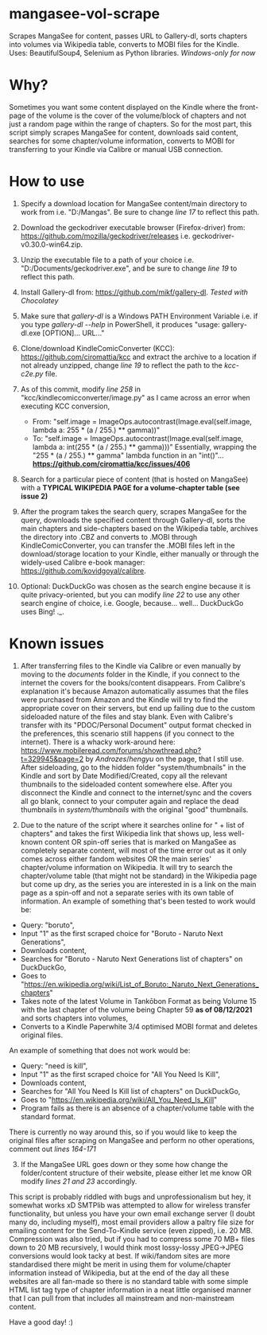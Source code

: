 # mangasee-vol-scrape
Scrapes MangaSee for content, passes URL to Gallery-dl, sorts chapters into volumes via Wikipedia table, converts to MOBI files for the Kindle.
Uses: BeautifulSoup4, Selenium as Python libraries.
*Windows-only for now*

# Why?
Sometimes you want some content displayed on the Kindle where the front-page of the volume is the cover of the volume/block of chapters and not just a random page within the range of chapters. So for the most part, this script simply scrapes MangaSee for content, downloads said content, searches for some chapter/volume information, converts to MOBI for transferring to your Kindle via Calibre or manual USB connection.

# How to use
1) Specify a download location for MangaSee content/main directory to work from i.e. "D:/Mangas". Be sure to change *line 17* to reflect this path.

2) Download the geckodriver executable browser (Firefox-driver) from: https://github.com/mozilla/geckodriver/releases i.e. geckodriver-v0.30.0-win64.zip.

3) Unzip the executable file to a path of your choice i.e. "D:/Documents/geckodriver.exe", and be sure to change *line 19* to reflect this path.

4) Install Gallery-dl from: https://github.com/mikf/gallery-dl. *Tested with Chocolatey*

5) Make sure that *gallery-dl* is a Windows PATH Environment Variable i.e. if you type *gallery-dl --help* in PowerShell, it produces "usage: gallery-dl.exe [OPTION]... URL..."

6) Clone/download KindleComicConverter (KCC): https://github.com/ciromattia/kcc and extract the archive to a location if not already unzipped, change *line 19* to reflect the path to the *kcc-c2e.py* file.

7) As of this commit, modify *line 258* in "kcc/kindlecomicconverter/image.py" as I came across an error when executing KCC conversion, 
      - From: "self.image = ImageOps.autocontrast(Image.eval(self.image, lambda a: 255 * (a / 255.) ** gamma))"
      - To: "self.image = ImageOps.autocontrast(Image.eval(self.image, lambda a: int(255 * (a / 255.) ** gamma)))"
      Essentially, wrapping the "255 * (a / 255.) ** gamma" lambda function in an "int()"... **https://github.com/ciromattia/kcc/issues/406**

8) Search for a particular piece of content (that is hosted on MangaSee) with a **TYPICAL WIKIPEDIA PAGE for a volume-chapter table (see issue 2)**

9) After the program takes the search query, scrapes MangaSee for the query, downloads the specified content through Gallery-dl, sorts the main chapters and side-chapters based on the Wikipedia table, archives the directory into .CBZ and converts to .MOBI through KindleComicConverter, you can transfer the .MOBI files left in the download/storage location to your Kindle, either manually or through the widely-used Calibre e-book manager: https://github.com/kovidgoyal/calibre.

10. Optional: DuckDuckGo was chosen as the search engine because it is quite privacy-oriented, but you can modify *line 22* to use any other search engine of choice, i.e. Google, because... well... DuckDuckGo uses Bing! ._.


# Known issues
1) After transferring files to the Kindle via Calibre or even manually by moving to the *documents* folder in the Kindle, if you connect to the internet the covers for the books/content disappears. From Calibre's explanation it's because Amazon automatically assumes that the files were purchased from Amazon and the Kindle will try to find the appropriate cover on their servers, but end up failing due to the custom sideloaded nature of the files and stay blank. Even with Calibre's transfer with its "PDOC/Personal Document" output format checked in the preferences, this scenario still happens (if you connect to the internet). There is a whacky work-around here: https://www.mobileread.com/forums/showthread.php?t=329945&page=2 by *Androzes*/*hengyu* on the page, that I still use. After sideloading, go to the hidden folder "system/thumbnails" in the Kindle and sort by Date Modified/Created, copy all the relevant thumbnails to the sideloaded content somewhere else. After you disconnect the Kindle and connect to the internet/sync and the covers all go blank, connect to your computer again and replace the dead thumbnails in *system/thumbnails* with the original "good" thumbnails.

2) Due to the nature of the script where it searches online for "<Name of content> + list of chapters" and takes the first Wikipedia link that shows up, less well-known content OR spin-off series that is marked on MangaSee as completely separate content, will most of the time error out as it only comes across either fandom websites OR the main series' chapter/volume information on Wikipedia. It will try to search the chapter/volume table (that might not be standard) in the Wikipedia page but come up dry, as the series you are interested in is a link on the main page as a spin-off and not a separate series with its own table of information.
An example of something that's been tested to work would be:
  - Query: "boruto",
  - Input "1" as the first scraped choice for "Boruto - Naruto Next Generations",
  - Downloads content,
  - Searches for "Boruto - Naruto Next Generations list of chapters" on DuckDuckGo,
  - Goes to "https://en.wikipedia.org/wiki/List_of_Boruto:_Naruto_Next_Generations_chapters"
  - Takes note of the latest Volume in Tankōbon Format as being Volume 15 with the last chapter of the volume being Chapter 59 **as of 08/12/2021** and sorts chapters into volumes,
  - Converts to a Kindle Paperwhite 3/4 optimised MOBI format and deletes original files.

An example of something that does not work would be:
  - Query: "need is kill",
  - Input "1" as the first scraped choice for "All You Need Is Kill",
  - Downloads content, 
  - Searches for "All You Need Is Kill list of chapters" on DuckDuckGo,
  - Goes to "https://en.wikipedia.org/wiki/All_You_Need_Is_Kill"
  - Program fails as there is an absence of a chapter/volume table with the standard format.

There is currently no way around this, so if you would like to keep the original files after scraping on MangaSee and perform no other operations, comment out *lines 164-171*

3) If the MangaSee URL goes down or they some how change the folder/content structure of their website, please either let me know OR modify *lines 21 and 23* accordingly.

This script is probably riddled with bugs and unprofessionalism but hey, it somewhat works xD
SMTPlib was attempted to allow for wireless transfer functionality, but unless you have your own email exchange server (I doubt many do, including myself), most email providers allow a paltry file size for emailing content for the Send-To-Kindle service (even zipped), i.e. 20 MB. Compression was also tried, but if you had to compress some 70 MB+ files down to 20 MB recursively, I would think most lossy-lossy JPEG->JPEG conversions would look tacky at best.
If wiki/fandom sites are more standardised there might be merit in using them for volume/chapter information instead of Wikipedia, but at the end of the day all these websites are all fan-made so there is no standard table with some simple HTML list tag type of chapter information in a neat little organised manner that I can pull from that includes all mainstream and non-mainstream content.

Have a good day! :)
